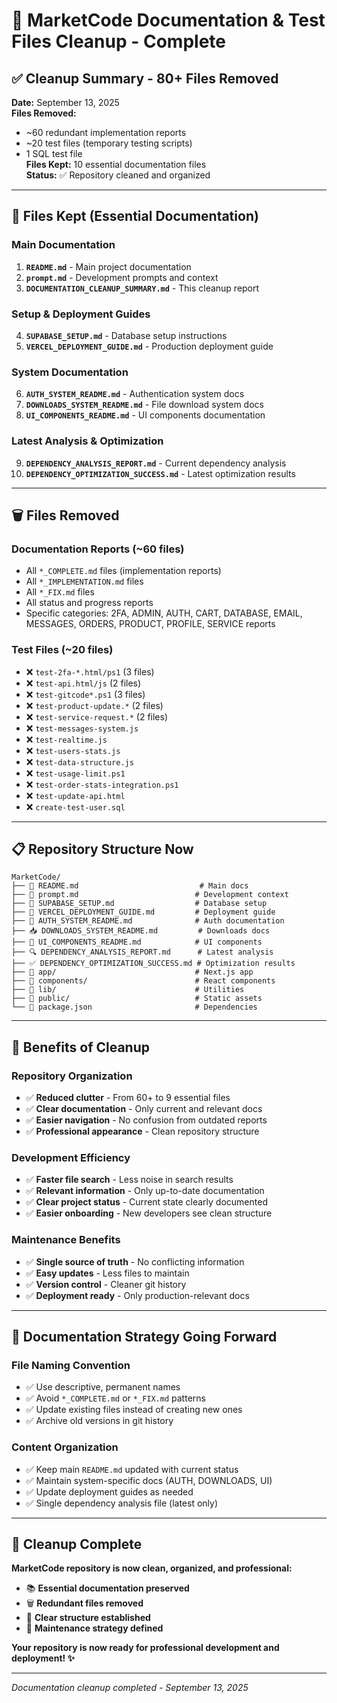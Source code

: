 # 🧹 MarketCode Documentation & Test Files Cleanup - Complete

## ✅ **Cleanup Summary - 80+ Files Removed**

**Date:** September 13, 2025  
**Files Removed:** 
- ~60 redundant implementation reports  
- ~20 test files (temporary testing scripts)
- 1 SQL test file  
**Files Kept:** 10 essential documentation files  
**Status:** ✅ Repository cleaned and organized  

---

## 📂 **Files Kept (Essential Documentation)**

### **Main Documentation**
1. **`README.md`** - Main project documentation
2. **`prompt.md`** - Development prompts and context
3. **`DOCUMENTATION_CLEANUP_SUMMARY.md`** - This cleanup report

### **Setup & Deployment Guides**
4. **`SUPABASE_SETUP.md`** - Database setup instructions
5. **`VERCEL_DEPLOYMENT_GUIDE.md`** - Production deployment guide

### **System Documentation**  
6. **`AUTH_SYSTEM_README.md`** - Authentication system docs
7. **`DOWNLOADS_SYSTEM_README.md`** - File download system docs
8. **`UI_COMPONENTS_README.md`** - UI components documentation

### **Latest Analysis & Optimization**
9. **`DEPENDENCY_ANALYSIS_REPORT.md`** - Current dependency analysis
10. **`DEPENDENCY_OPTIMIZATION_SUCCESS.md`** - Latest optimization results

---

## 🗑️ **Files Removed**

### **Documentation Reports (~60 files)**
- All `*_COMPLETE.md` files (implementation reports)
- All `*_IMPLEMENTATION.md` files  
- All `*_FIX.md` files
- All status and progress reports
- Specific categories: 2FA, ADMIN, AUTH, CART, DATABASE, EMAIL, MESSAGES, ORDERS, PRODUCT, PROFILE, SERVICE reports

### **Test Files (~20 files)**
- ❌ `test-2fa-*.html/ps1` (3 files)
- ❌ `test-api.html/js` (2 files)  
- ❌ `test-gitcode*.ps1` (3 files)
- ❌ `test-product-update.*` (2 files)
- ❌ `test-service-request.*` (2 files)
- ❌ `test-messages-system.js`
- ❌ `test-realtime.js`
- ❌ `test-users-stats.js`
- ❌ `test-data-structure.js`
- ❌ `test-usage-limit.ps1`
- ❌ `test-order-stats-integration.ps1`
- ❌ `test-update-api.html`
- ❌ `create-test-user.sql`

---

## 📋 **Repository Structure Now**

```
MarketCode/
├── 📄 README.md                           # Main docs
├── 📄 prompt.md                          # Development context
├── 🔧 SUPABASE_SETUP.md                  # Database setup
├── 🚀 VERCEL_DEPLOYMENT_GUIDE.md         # Deployment guide
├── 🔐 AUTH_SYSTEM_README.md              # Auth documentation
├── 📥 DOWNLOADS_SYSTEM_README.md         # Downloads docs
├── 🎨 UI_COMPONENTS_README.md            # UI components
├── 🔍 DEPENDENCY_ANALYSIS_REPORT.md      # Latest analysis
├── ✅ DEPENDENCY_OPTIMIZATION_SUCCESS.md # Optimization results
├── 📁 app/                               # Next.js app
├── 📁 components/                        # React components
├── 📁 lib/                               # Utilities
├── 📁 public/                            # Static assets
└── 📄 package.json                       # Dependencies
```

---

## 🎯 **Benefits of Cleanup**

### **Repository Organization**
- ✅ **Reduced clutter** - From 60+ to 9 essential files
- ✅ **Clear documentation** - Only current and relevant docs
- ✅ **Easier navigation** - No confusion from outdated reports
- ✅ **Professional appearance** - Clean repository structure

### **Development Efficiency**  
- ✅ **Faster file search** - Less noise in search results
- ✅ **Relevant information** - Only up-to-date documentation
- ✅ **Clear project status** - Current state clearly documented
- ✅ **Easier onboarding** - New developers see clean structure

### **Maintenance Benefits**
- ✅ **Single source of truth** - No conflicting information
- ✅ **Easy updates** - Less files to maintain
- ✅ **Version control** - Cleaner git history
- ✅ **Deployment ready** - Only production-relevant docs

---

## 🔄 **Documentation Strategy Going Forward**

### **File Naming Convention**
- ✅ Use descriptive, permanent names
- ✅ Avoid `*_COMPLETE.md` or `*_FIX.md` patterns
- ✅ Update existing files instead of creating new ones
- ✅ Archive old versions in git history

### **Content Organization**
- ✅ Keep main `README.md` updated with current status
- ✅ Maintain system-specific docs (AUTH, DOWNLOADS, UI)
- ✅ Update deployment guides as needed
- ✅ Single dependency analysis file (latest only)

---

## 🎉 **Cleanup Complete**

**MarketCode repository is now clean, organized, and professional:**

- 📚 **Essential documentation preserved**
- 🗑️ **Redundant files removed**
- 📁 **Clear structure established**
- 🔄 **Maintenance strategy defined**

**Your repository is now ready for professional development and deployment! ✨**

---

*Documentation cleanup completed - September 13, 2025*
